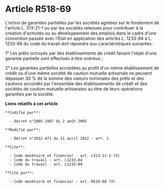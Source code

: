 # Article R518-69

L'octroi de garanties partielles par les sociétés agréées sur le fondement de l'article L. 313-21-1 ou par les sociétés
retenues pour contribuer à la création d'activités ou au développement des emplois dans le cadre d'une convention passée avec
l'Etat en application des articles L. 1233-84 à L. 1233-89 du code du travail doit répondre aux caractéristiques suivantes : 

1° Les prêts octroyés par des établissements de crédit faisant l'objet d'une garantie partielle sont effectués à titre
onéreux ; 

2° Les garanties partielles accordées au profit d'un même établissement de crédit ou d'une même société de caution mutuelle
artisanale ne peuvent dépasser 30 % de la somme des valeurs nominales des prêts et des cautions accordés par l'ensemble des
établissements de crédit et des sociétés de caution mutuelle artisanales au titre de leurs opérations garanties par la
société.

**Liens relatifs à cet article**

	**Codifié par**:

	  - Décret n°2005-1007 du 2 août 2005

	**Modifié par**:

	  - Décret n°2012-471 du 11 avril 2012 - art. 1

	**Cite**:

	  - Code monétaire et financier - art. L313-21-1 (V)
	  - Code du travail - art. L1233-84
	  - Code du travail - art. L1233-89

	**Cité par**:

	  - Code monétaire et financier - art. R518-68 (V)
